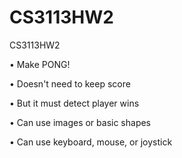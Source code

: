 ﻿CS3113HW2
=========

CS3113HW2

• Make PONG!


• Doesn't need to keep score


• But it must detect player wins 


• Can use images or basic shapes


• Can use keyboard, mouse, or joystick


